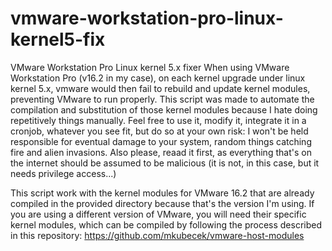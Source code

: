 # vmware-workstation-pro-linux-kernel5-fix
VMware Workstation Pro Linux kernel 5.x fixer
When using VMware Workstation Pro (v16.2 in my case), on each kernel upgrade under linux kernel 5.x, vmware would then fail to rebuild and update kernel modules, preventing VMware to run properly. This script was made to automate the compilation and substitution of those kernel modules because I hate doing repetitively things manually. Feel free to use it, modify it, integrate it in a cronjob, whatever you see fit, but do so at your own risk: I won't be held responsible for eventual damage to your system, random things catching fire and alien invasions. Also please, reaad it first, as everything that's on the internet should be assumed to be malicious (it is not, in this case, but it needs privilege access...)

This script work with the kernel modules for VMware 16.2 that are already compiled in the provided directory because that's the version I'm using. If you are using a different version of VMware, you will need their specific kernel modules, which can be compiled by following the process described in this repository: https://github.com/mkubecek/vmware-host-modules
